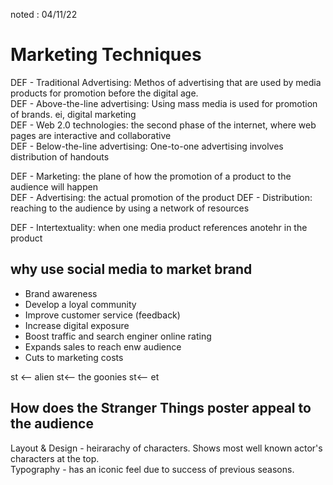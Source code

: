 noted : 04/11/22

# Marketing Techniques

DEF - Traditional Advertising: Methos of advertising that are used by media products for promotion before the digital age.  
DEF - Above-the-line advertising: Using mass media is used for promotion of brands. ei, digital marketing  
DEF - Web 2.0 technologies: the second phase of the internet, where web pages are interactive and collaborative  
DEF - Below-the-line advertising: One-to-one advertising involves distribution of handouts  
  
DEF - Marketing: the plane of how the promotion of a product to the audience will happen  
DEF - Advertising: the actual promotion of the product
DEF - Distribution: reaching to the audience by using a network of resources  
  
DEF - Intertextuality: when one media product references anotehr in the product  
## why use social media to market brand

- Brand awareness
- Develop a loyal community
- Improve customer service (feedback)
- Increase digital exposure
- Boost traffic and search enginer online rating
- Expands sales to reach enw audience
- Cuts to marketing costs

st <-- alien
st<-- the goonies
st<-- et

## How does the Stranger Things poster appeal to the audience

Layout & Design - heirarachy of characters. Shows most well known actor's characters at the top.  
Typography - has an iconic feel due to success of previous seasons.  
